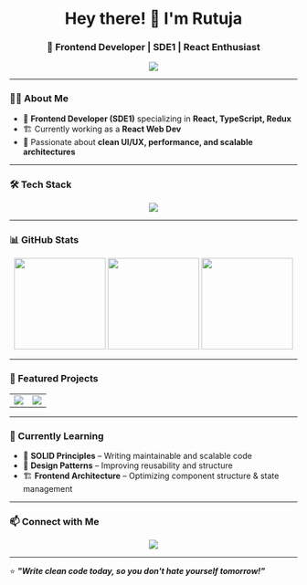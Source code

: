 <h1 align="center">Hey there! 👋 I'm Rutuja</h1>
<h3 align="center">🚀 Frontend Developer | SDE1 | React Enthusiast</h3>

<p align="center">
  <img src="https://readme-typing-svg.herokuapp.com?font=Fira+Code&size=20&pause=1000&color=36BCF7&center=true&width=500&lines=Building+modern+web+experiences;Passionate+about+UI%2FUX+and+performance;React+%7C+TypeScript+%7C+Redux+%7C+Tailwind" />
</p>

---

### 👨‍💻 About Me  
- 🎯 **Frontend Developer (SDE1)** specializing in **React, TypeScript, Redux**  
- 🏗️ Currently working as a **React Web Dev**  
- 🎨 Passionate about **clean UI/UX, performance, and scalable architectures**  

---

### 🛠 Tech Stack  
<p align="center">
  <img src="https://skillicons.dev/icons?i=react,typescript,redux,bootstrap,tailwind,html,css,git,github" />
</p>

---

### 📊 GitHub Stats  
<p align="center">
  <img src="https://github-readme-stats.vercel.app/api?username=Rutu-ja&show_icons=true" height="160px" />
      <img src="https://github-readme-stats.vercel.app/api/top-langs/?username=Rutu-ja&layout=compact" height="160px" />
  <img src="https://github-readme-streak-stats.herokuapp.com/?user=Rutu-ja" height="160px" />
</p>

---

### 📌 Featured Projects  
<table>
  <tr>
    <td align="center">
      <a href="https://github.com/Rutu-ja/react-custom-hook">
        <img src="https://github-readme-stats.vercel.app/api/pin/?username=Rutu-ja&repo=react-custom-hook" />
      </a>
    </td>
    <td align="center">
      <a href="https://github.com/Rutu-ja/tic-tac-toe">
        <img src="https://github-readme-stats.vercel.app/api/pin/?username=Rutu-ja&repo=tic-tac-toe" />
      </a>
    </td>
  </tr>
</table>

---

### 🚀 Currently Learning  
- 📌 **SOLID Principles** – Writing maintainable and scalable code  
- 🎨 **Design Patterns** – Improving reusability and structure  
- 🏗 **Frontend Architecture** – Optimizing component structure & state management  

---

### 📫 Connect with Me  
<p align="center">
  <a href="https://www.linkedin.com/in/rutuja-pandule/">
    <img src="https://img.shields.io/badge/LinkedIn-%230077B5.svg?style=for-the-badge&logo=linkedin&logoColor=white" />
  </a>
</p>

---

⭐ **_"Write clean code today, so you don't hate yourself tomorrow!"_**  
